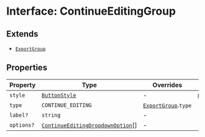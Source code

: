 # Interface: ContinueEditingGroup

## Extends

- [`ExportGroup`](../../export-config-types/interfaces/export-group.md)

## Properties

| Property | Type | Overrides | Inherited from |
| ------ | ------ | ------ | ------ |
| `style` | [`ButtonStyle`](../../export-config-types/type-aliases/button-style.md) | - | [`ExportGroup`](../../export-config-types/interfaces/export-group.md).`style` |
| `type` | `CONTINUE_EDITING` | [`ExportGroup`](../../export-config-types/interfaces/export-group.md).`type` | - |
| `label?` | `string` | - | - |
| `options?` | [`ContinueEditingDropdownOption`](../../export-config-types/interfaces/continue-editing-dropdown-option.md)[] | - | - |

